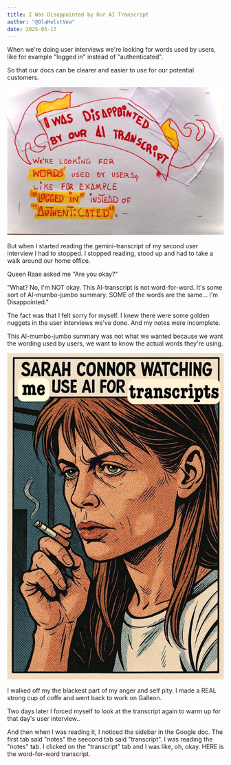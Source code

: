 ```yaml
---
title: I Was Disappointed by Our AI Transcript
author: "@OlaHolstVea"
date: 2025-05-17
---
```


When we're doing user interviews we're looking for words used by users, like for example "logged in" instead of "authenticated".

So that our docs can be clearer and easier to use for our potential customers.

![disapointed by ai-transcript](./galleon-disapointed-ai-transcript.jpeg)

But when I started reading the gemini-transcript of my second user interview I had to stopped. I stopped reading, stood up and had to take a walk around our home office.

Queen Raae asked me "Are you okay?"

"What? No, I'm NOT okay. This AI-transcript is not word-for-word. It's some sort of AI-mumbo-jumbo summary. SOME of the words are the same... I'm Disappointed."

The fact was that I felt sorry for myself. I knew there were some golden nuggets in the user interviews we've done. And my notes were incomplete.

This AI-mumbo-jumbo summary was not what we wanted because we want the wording used by users, we want to know the actual words they're using.

![Sara Connor AI smoking](./meme-sara-connor-transcript.jpeg)

I walked off my the blackest part of my anger and self pity. I made a REAL strong cup of coffe and went back to work on Galleon.

Two days later I forced myself to look at the transcript again to warm up for that day's user interview..

And then when I was reading it, I noticed the sidebar in the Google doc. The first tab said "notes" the seecond tab said "transcript". I was reading the "notes" tab. I clicked on the "transcript" tab and I was like, oh, okay. HERE is the
word-for-word transcript.





